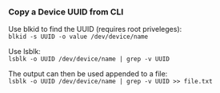 ### Copy a Device UUID from CLI

Use blkid to find the UUID (requires root priveleges):  
`blkid -s UUID -o value /dev/device/name`

Use lsblk:  
`lsblk -o UUID /dev/device/name | grep -v UUID`

The output can then be used appended to a file:  
`lsblk -o UUID /dev/device/name | grep -v UUID >> file.txt`